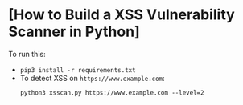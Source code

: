 # [How to Build a XSS Vulnerability Scanner in Python]
To run this:
- `pip3 install -r requirements.txt`
- To detect XSS on `https://www.example.com`:
    ```
    python3 xsscan.py https://www.example.com --level=2
    ```
